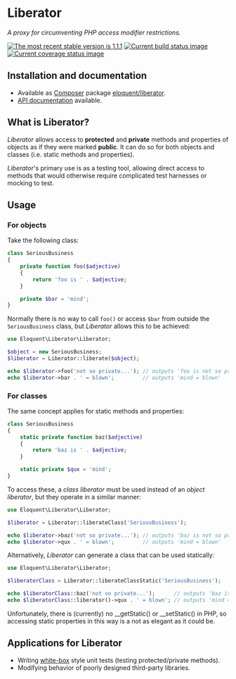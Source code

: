 # Liberator

*A proxy for circumventing PHP access modifier restrictions.*

[![The most recent stable version is 1.1.1][version-image]][Semantic versioning]
[![Current build status image][build-image]][Current build status]
[![Current coverage status image][coverage-image]][Current coverage status]

## Installation and documentation

- Available as [Composer] package [eloquent/liberator].
- [API documentation] available.

## What is Liberator?

*Liberator* allows access to **protected** and **private** methods and
properties of objects as if they were marked **public**. It can do so for both
objects and classes (i.e. static methods and properties).

*Liberator*'s primary use is as a testing tool, allowing direct access to
methods that would otherwise require complicated test harnesses or mocking to
test.

## Usage

### For objects

Take the following class:

```php
class SeriousBusiness
{
    private function foo($adjective)
    {
        return 'foo is ' . $adjective;
    }

    private $bar = 'mind';
}
```

Normally there is no way to call `foo()` or access `$bar` from outside the
`SeriousBusiness` class, but *Liberator* allows this to be achieved:

```php
use Eloquent\Liberator\Liberator;

$object = new SeriousBusiness;
$liberator = Liberator::liberate($object);

echo $liberator->foo('not so private...'); // outputs 'foo is not so private...'
echo $liberator->bar . ' = blown';         // outputs 'mind = blown'
```

### For classes

The same concept applies for static methods and properties:

```php
class SeriousBusiness
{
    static private function baz($adjective)
    {
        return 'baz is ' . $adjective;
    }

    static private $qux = 'mind';
}
```

To access these, a *class liberator* must be used instead of an *object
liberator*, but they operate in a similar manner:

```php
use Eloquent\Liberator\Liberator;

$liberator = Liberator::liberateClass('SeriousBusiness');

echo $liberator->baz('not so private...'); // outputs 'baz is not so private...'
echo $liberator->qux . ' = blown';         // outputs 'mind = blown'
```

Alternatively, *Liberator* can generate a class that can be used statically:

```php
use Eloquent\Liberator\Liberator;

$liberatorClass = Liberator::liberateClassStatic('SeriousBusiness');

echo $liberatorClass::baz('not so private...');      // outputs 'baz is not so private...'
echo $liberatorClass::liberator()->qux . ' = blown'; // outputs 'mind = blown'
```

Unfortunately, there is (currently) no __getStatic() or __setStatic() in PHP,
so accessing static properties in this way is a not as elegant as it could be.

## Applications for Liberator

- Writing [white-box] style unit tests (testing protected/private methods).
- Modifying behavior of poorly designed third-party libraries.

<!-- References -->

[white-box]: http://en.wikipedia.org/wiki/White-box_testing

[API documentation]: http://lqnt.co/liberator/artifacts/documentation/api/
[Composer]: http://getcomposer.org/
[build-image]: http://img.shields.io/travis/eloquent/liberator/develop.svg "Current build status for the develop branch"
[Current build status]: https://travis-ci.org/eloquent/liberator
[coverage-image]: http://img.shields.io/coveralls/eloquent/liberator/develop.svg "Current test coverage for the develop branch"
[Current coverage status]: https://coveralls.io/r/eloquent/liberator
[eloquent/liberator]: https://packagist.org/packages/eloquent/liberator
[Semantic versioning]: http://semver.org/
[version-image]: http://img.shields.io/:semver-1.1.1-brightgreen.svg "This project uses semantic versioning"
